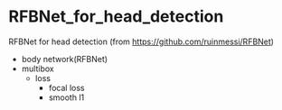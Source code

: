 # RFBNet_for_head_detection
RFBNet for head detection (from https://github.com/ruinmessi/RFBNet)

+ body network(RFBNet)
+ multibox
  + loss
    + focal loss
    + smooth l1
  
